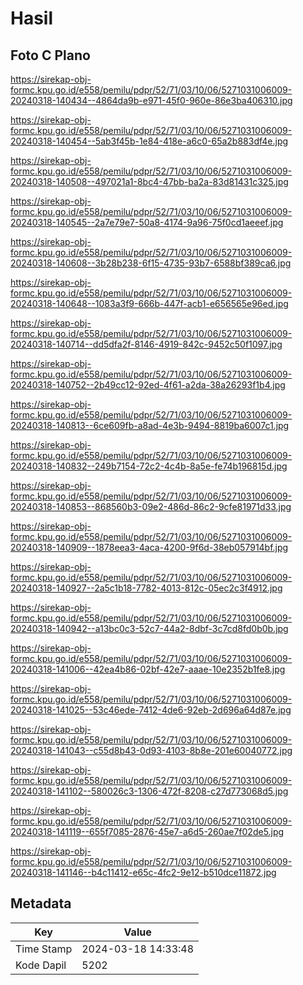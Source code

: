 # Hasil

## Foto C Plano

https://sirekap-obj-formc.kpu.go.id/e558/pemilu/pdpr/52/71/03/10/06/5271031006009-20240318-140434--4864da9b-e971-45f0-960e-86e3ba406310.jpg

https://sirekap-obj-formc.kpu.go.id/e558/pemilu/pdpr/52/71/03/10/06/5271031006009-20240318-140454--5ab3f45b-1e84-418e-a6c0-65a2b883df4e.jpg

https://sirekap-obj-formc.kpu.go.id/e558/pemilu/pdpr/52/71/03/10/06/5271031006009-20240318-140508--497021a1-8bc4-47bb-ba2a-83d81431c325.jpg

https://sirekap-obj-formc.kpu.go.id/e558/pemilu/pdpr/52/71/03/10/06/5271031006009-20240318-140545--2a7e79e7-50a8-4174-9a96-75f0cd1aeeef.jpg

https://sirekap-obj-formc.kpu.go.id/e558/pemilu/pdpr/52/71/03/10/06/5271031006009-20240318-140608--3b28b238-6f15-4735-93b7-6588bf389ca6.jpg

https://sirekap-obj-formc.kpu.go.id/e558/pemilu/pdpr/52/71/03/10/06/5271031006009-20240318-140648--1083a3f9-666b-447f-acb1-e656565e96ed.jpg

https://sirekap-obj-formc.kpu.go.id/e558/pemilu/pdpr/52/71/03/10/06/5271031006009-20240318-140714--dd5dfa2f-8146-4919-842c-9452c50f1097.jpg

https://sirekap-obj-formc.kpu.go.id/e558/pemilu/pdpr/52/71/03/10/06/5271031006009-20240318-140752--2b49cc12-92ed-4f61-a2da-38a26293f1b4.jpg

https://sirekap-obj-formc.kpu.go.id/e558/pemilu/pdpr/52/71/03/10/06/5271031006009-20240318-140813--6ce609fb-a8ad-4e3b-9494-8819ba6007c1.jpg

https://sirekap-obj-formc.kpu.go.id/e558/pemilu/pdpr/52/71/03/10/06/5271031006009-20240318-140832--249b7154-72c2-4c4b-8a5e-fe74b196815d.jpg

https://sirekap-obj-formc.kpu.go.id/e558/pemilu/pdpr/52/71/03/10/06/5271031006009-20240318-140853--868560b3-09e2-486d-86c2-9cfe81971d33.jpg

https://sirekap-obj-formc.kpu.go.id/e558/pemilu/pdpr/52/71/03/10/06/5271031006009-20240318-140909--1878eea3-4aca-4200-9f6d-38eb057914bf.jpg

https://sirekap-obj-formc.kpu.go.id/e558/pemilu/pdpr/52/71/03/10/06/5271031006009-20240318-140927--2a5c1b18-7782-4013-812c-05ec2c3f4912.jpg

https://sirekap-obj-formc.kpu.go.id/e558/pemilu/pdpr/52/71/03/10/06/5271031006009-20240318-140942--a13bc0c3-52c7-44a2-8dbf-3c7cd8fd0b0b.jpg

https://sirekap-obj-formc.kpu.go.id/e558/pemilu/pdpr/52/71/03/10/06/5271031006009-20240318-141006--42ea4b86-02bf-42e7-aaae-10e2352b1fe8.jpg

https://sirekap-obj-formc.kpu.go.id/e558/pemilu/pdpr/52/71/03/10/06/5271031006009-20240318-141025--53c46ede-7412-4de6-92eb-2d696a64d87e.jpg

https://sirekap-obj-formc.kpu.go.id/e558/pemilu/pdpr/52/71/03/10/06/5271031006009-20240318-141043--c55d8b43-0d93-4103-8b8e-201e60040772.jpg

https://sirekap-obj-formc.kpu.go.id/e558/pemilu/pdpr/52/71/03/10/06/5271031006009-20240318-141102--580026c3-1306-472f-8208-c27d773068d5.jpg

https://sirekap-obj-formc.kpu.go.id/e558/pemilu/pdpr/52/71/03/10/06/5271031006009-20240318-141119--655f7085-2876-45e7-a6d5-260ae7f02de5.jpg

https://sirekap-obj-formc.kpu.go.id/e558/pemilu/pdpr/52/71/03/10/06/5271031006009-20240318-141146--b4c11412-e65c-4fc2-9e12-b510dce11872.jpg


## Metadata

| Key        | Value               |
| ---------- | ------------------- |
| Time Stamp | 2024-03-18 14:33:48 |
| Kode Dapil | 5202                |



